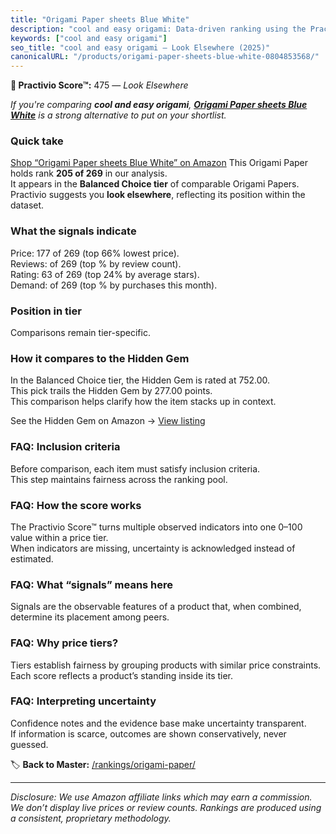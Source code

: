 ```yaml
---
title: "Origami Paper sheets Blue White"
description: "cool and easy origami: Data-driven ranking using the Practivio Score™. Positioned by quality, value, demand, findability, momentum."
keywords: ["cool and easy origami"]
seo_title: "cool and easy origami — Look Elsewhere (2025)"
canonicalURL: "/products/origami-paper-sheets-blue-white-0804853568/"
---
```


**🚫 Practivio Score™:** 475 — _Look Elsewhere_


*If you're comparing **cool and easy origami**, **[Origami Paper sheets Blue White](https://www.amazon.com/dp/0804853568?tag=practivio-20)** is a strong alternative to put on your shortlist.*
### Quick take
[Shop “Origami Paper sheets Blue White” on Amazon](https://www.amazon.com/dp/0804853568?tag=practivio-20)
This Origami Paper holds rank **205 of 269** in our analysis.  
It appears in the **Balanced Choice tier** of comparable Origami Papers.  
Practivio suggests you **look elsewhere**, reflecting its position within the dataset.

### What the signals indicate
Price: 177 of 269 (top 66% lowest price).  
Reviews:  of 269 (top % by review count).  
Rating: 63 of 269 (top 24% by average stars).  
Demand:  of 269 (top % by purchases this month).

### Position in tier
Comparisons remain tier-specific.

### How it compares to the Hidden Gem
In the Balanced Choice tier, the Hidden Gem is rated at 752.00.  
This pick trails the Hidden Gem by 277.00 points.  
This comparison helps clarify how the item stacks up in context.  

See the Hidden Gem on Amazon → [View listing](https://www.amazon.com/dp/B07VYVH18C?tag=practivio-20)

### FAQ: Inclusion criteria
Before comparison, each item must satisfy inclusion criteria.  
This step maintains fairness across the ranking pool.

### FAQ: How the score works
The Practivio Score™ turns multiple observed indicators into one 0–100 value within a price tier.  
When indicators are missing, uncertainty is acknowledged instead of estimated.

### FAQ: What “signals” means here
Signals are the observable features of a product that, when combined, determine its placement among peers.

### FAQ: Why price tiers?
Tiers establish fairness by grouping products with similar price constraints.  
Each score reflects a product’s standing inside its tier.

### FAQ: Interpreting uncertainty
Confidence notes and the evidence base make uncertainty transparent.  
If information is scarce, outcomes are shown conservatively, never guessed.


🏷️ **Back to Master:** [/rankings/origami-paper/](/rankings/origami-paper/)

---
_Disclosure: We use Amazon affiliate links which may earn a commission. We don’t display live prices or review counts. Rankings are produced using a consistent, proprietary methodology._
